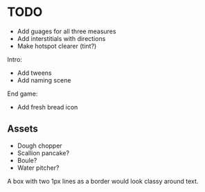 # TODO

* Add guages for all three measures
* Add interstitials with directions
* Make hotspot clearer (tint?)

Intro:

* Add tweens
* Add naming scene

End game:

* Add fresh bread icon

## Assets

* Dough chopper
* Scallion pancake?
* Boule?
* Water pitcher?

A box with two 1px lines as a border would look classy around text.
